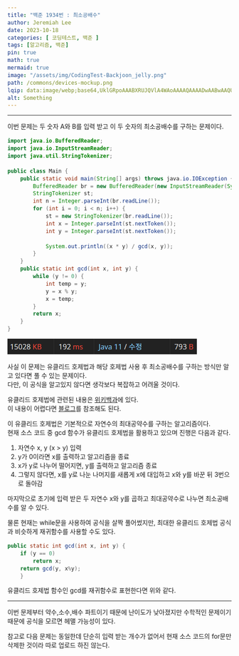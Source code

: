 ```yaml
---
title: "백준 1934번 : 최소공배수"
author: Jeremiah Lee
date: 2023-10-18
categories: [ 코딩테스트, 백준 ]
tags: [알고리즘, 백준]
pin: true
math: true
mermaid: true
image: "/assets/img/CodingTest-Backjoon_jelly.png"
path: /commons/devices-mockup.png
lqip: data:image/webp;base64,UklGRpoAAABXRUJQVlA4WAoAAAAQAAAADwAABwAAQUxQSDIAAAARL0AmbZurmr57yyIiqE8oiG0bejIYEQTgqiDA9vqnsUSI6H+oAERp2HZ65qP/VIAWAFZQOCBCAAAA8AEAnQEqEAAIAAVAfCWkAALp8sF8rgRgAP7o9FDvMCkMde9PK7euH5M1m6VWoDXf2FkP3BqV0ZYbO6NA/VFIAAAA
alt: Something
---
```

***

이번 문제는 두 숫자 A와 B를 입력 받고 이 두 숫자의 최소공배수를 구하는 문제이다.

```java
import java.io.BufferedReader;
import java.io.InputStreamReader;
import java.util.StringTokenizer;

public class Main {
    public static void main(String[] args) throws java.io.IOException {
        BufferedReader br = new BufferedReader(new InputStreamReader(System.in));
        StringTokenizer st;
        int n = Integer.parseInt(br.readLine());
        for (int i = 0; i < n; i++) {
            st = new StringTokenizer(br.readLine());
            int x = Integer.parseInt(st.nextToken());
            int y = Integer.parseInt(st.nextToken());

            System.out.println((x * y) / gcd(x, y));
        }
    }
    public static int gcd(int x, int y) {
        while (y != 0) {
            int temp = y;
            y = x % y;
            x = temp;
        }
        return x;
    }
}
```
![](/assets/img/CT_BJ_LOG/BJ_1934.png)

사실 이 문제는 유클리드 호제법과 해당 호제법 사용 후 최소공배수를 구하는 방식만 알고 있다면 풀 수 있는 문제이다.   
다만, 이 공식을 알고있지 않다면 생각보다 복잡하고 어려울 것이다.

유클리드 호제법에 관련된 내용은 [위키백과](https://ko.wikipedia.org/wiki/%EC%9C%A0%ED%81%B4%EB%A6%AC%EB%93%9C_%ED%98%B8%EC%A0%9C%EB%B2%95)에 있다.   
이 내용이 어렵다면 [블로그](https://velog.io/@yerin4847/W1-%EC%9C%A0%ED%81%B4%EB%A6%AC%EB%93%9C-%ED%98%B8%EC%A0%9C%EB%B2%95)를 참조해도 된다.

이 유클리드 호제법은 기본적으로 자연수의 최대공약수를 구하는 알고리즘이다.   
현재 소스 코드 중 gcd 함수가 유클리드 호제법을 활용하고 있으며 진행은 다음과 같다.
1. 자연수 x, y (x > y) 입력 
2. y가 0이라면 x를 출력하고 알고리즘을 종료
3. x가 y로 나누어 떨어지면, y를 출력하고 알고리즘 종료
4. 그렇지 않다면, x를 y로 나눈 나머지를 새롭게 x에 대입하고 x와 y를 바꾼 뒤 3번으로 돌아감

마지막으로 초기에 입력 받은 두 자연수 x와 y를 곱하고 최대공약수로 나누면 최소공배수를 알 수 있다.

물론 현재는 while문을 사용하여 공식을 살짝 풀어썼지만, 최대한 유클리드 호제법 공식과 비슷하게 재귀함수를 사용할 수도 있다.
```java
public static int gcd(int x, int y) {
    if (y == 0)
        return x;
    return gcd(y, x%y);
    }
```
유클리드 호제법 함수인 gcd를 재귀함수로 표현한다면 위와 같다.

***

이번 문제부터 약수,소수,배수 파트이기 때문에 난이도가 낮아졌지만 수학적인 문제이기 때문에 공식을 모르면 헤맬 가능성이 있다.

참고로 다음 문제는 동일한데 단순히 입력 받는 개수가 없어서 현재 소스 코드의 for문만 삭제한 것이라 따로 업로드 하진 않는다.
